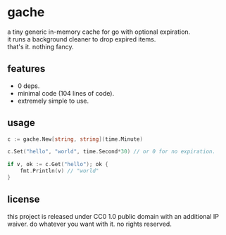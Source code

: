 # gache

a tiny generic in-memory cache for go with optional expiration.  
it runs a background cleaner to drop expired items.  
that's it. nothing fancy.

## features

* 0 deps.
* minimal code (104 lines of code).
* extremely simple to use.

## usage

```go
c := gache.New[string, string](time.Minute)

c.Set("hello", "world", time.Second*30) // or 0 for no expiration.

if v, ok := c.Get("hello"); ok {
    fmt.Println(v) // "world"
}
```

## license

this project is released under CC0 1.0 public domain with
an additional IP waiver. do whatever you want with it.
no rights reserved.
